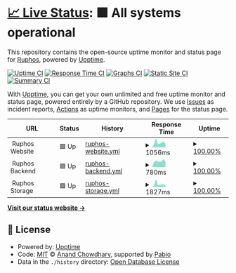 # [📈 Live Status](https://ruphos.github.io/upptime): <!--live status--> **🟩 All systems operational**

This repository contains the open-source uptime monitor and status page for [Ruphos](https://ruphos.github.io/upptime), powered by [Upptime](https://github.com/upptime/upptime).

[![Uptime CI](https://github.com/ruphos/upptime/workflows/Uptime%20CI/badge.svg)](https://github.com/ruphos/upptime/actions?query=workflow%3A%22Uptime+CI%22)
[![Response Time CI](https://github.com/ruphos/upptime/workflows/Response%20Time%20CI/badge.svg)](https://github.com/ruphos/upptime/actions?query=workflow%3A%22Response+Time+CI%22)
[![Graphs CI](https://github.com/ruphos/upptime/workflows/Graphs%20CI/badge.svg)](https://github.com/ruphos/upptime/actions?query=workflow%3A%22Graphs+CI%22)
[![Static Site CI](https://github.com/ruphos/upptime/workflows/Static%20Site%20CI/badge.svg)](https://github.com/ruphos/upptime/actions?query=workflow%3A%22Static+Site+CI%22)
[![Summary CI](https://github.com/ruphos/upptime/workflows/Summary%20CI/badge.svg)](https://github.com/ruphos/upptime/actions?query=workflow%3A%22Summary+CI%22)

With [Upptime](https://upptime.js.org), you can get your own unlimited and free uptime monitor and status page, powered entirely by a GitHub repository. We use [Issues](https://github.com/ruphos/upptime/issues) as incident reports, [Actions](https://github.com/ruphos/upptime/actions) as uptime monitors, and [Pages](https://ruphos.github.io/upptime) for the status page.

<!--start: status pages-->
<!-- This summary is generated by Upptime (https://github.com/upptime/upptime) -->
<!-- Do not edit this manually, your changes will be overwritten -->
<!-- prettier-ignore -->
| URL | Status | History | Response Time | Uptime |
| --- | ------ | ------- | ------------- | ------ |
| <img alt="" src="https://icons.duckduckgo.com/ip3/null.ico" height="13"> Ruphos Website | 🟩 Up | [ruphos-website.yml](https://github.com/ruphos/upptime/commits/HEAD/history/ruphos-website.yml) | <details><summary><img alt="Response time graph" src="./graphs/ruphos-website/response-time-week.png" height="20"> 1056ms</summary><br><a href="https://ruphos.github.io/upptime/history/ruphos-website"><img alt="Response time 1375" src="https://img.shields.io/endpoint?url=https%3A%2F%2Fraw.githubusercontent.com%2Fruphos%2Fupptime%2FHEAD%2Fapi%2Fruphos-website%2Fresponse-time.json"></a><br><a href="https://ruphos.github.io/upptime/history/ruphos-website"><img alt="24-hour response time 791" src="https://img.shields.io/endpoint?url=https%3A%2F%2Fraw.githubusercontent.com%2Fruphos%2Fupptime%2FHEAD%2Fapi%2Fruphos-website%2Fresponse-time-day.json"></a><br><a href="https://ruphos.github.io/upptime/history/ruphos-website"><img alt="7-day response time 1056" src="https://img.shields.io/endpoint?url=https%3A%2F%2Fraw.githubusercontent.com%2Fruphos%2Fupptime%2FHEAD%2Fapi%2Fruphos-website%2Fresponse-time-week.json"></a><br><a href="https://ruphos.github.io/upptime/history/ruphos-website"><img alt="30-day response time 968" src="https://img.shields.io/endpoint?url=https%3A%2F%2Fraw.githubusercontent.com%2Fruphos%2Fupptime%2FHEAD%2Fapi%2Fruphos-website%2Fresponse-time-month.json"></a><br><a href="https://ruphos.github.io/upptime/history/ruphos-website"><img alt="1-year response time 1438" src="https://img.shields.io/endpoint?url=https%3A%2F%2Fraw.githubusercontent.com%2Fruphos%2Fupptime%2FHEAD%2Fapi%2Fruphos-website%2Fresponse-time-year.json"></a></details> | <details><summary><a href="https://ruphos.github.io/upptime/history/ruphos-website">100.00%</a></summary><a href="https://ruphos.github.io/upptime/history/ruphos-website"><img alt="All-time uptime 99.91%" src="https://img.shields.io/endpoint?url=https%3A%2F%2Fraw.githubusercontent.com%2Fruphos%2Fupptime%2FHEAD%2Fapi%2Fruphos-website%2Fuptime.json"></a><br><a href="https://ruphos.github.io/upptime/history/ruphos-website"><img alt="24-hour uptime 100.00%" src="https://img.shields.io/endpoint?url=https%3A%2F%2Fraw.githubusercontent.com%2Fruphos%2Fupptime%2FHEAD%2Fapi%2Fruphos-website%2Fuptime-day.json"></a><br><a href="https://ruphos.github.io/upptime/history/ruphos-website"><img alt="7-day uptime 100.00%" src="https://img.shields.io/endpoint?url=https%3A%2F%2Fraw.githubusercontent.com%2Fruphos%2Fupptime%2FHEAD%2Fapi%2Fruphos-website%2Fuptime-week.json"></a><br><a href="https://ruphos.github.io/upptime/history/ruphos-website"><img alt="30-day uptime 100.00%" src="https://img.shields.io/endpoint?url=https%3A%2F%2Fraw.githubusercontent.com%2Fruphos%2Fupptime%2FHEAD%2Fapi%2Fruphos-website%2Fuptime-month.json"></a><br><a href="https://ruphos.github.io/upptime/history/ruphos-website"><img alt="1-year uptime 99.88%" src="https://img.shields.io/endpoint?url=https%3A%2F%2Fraw.githubusercontent.com%2Fruphos%2Fupptime%2FHEAD%2Fapi%2Fruphos-website%2Fuptime-year.json"></a></details>
| <img alt="" src="https://icons.duckduckgo.com/ip3/null.ico" height="13"> Ruphos Backend | 🟩 Up | [ruphos-backend.yml](https://github.com/ruphos/upptime/commits/HEAD/history/ruphos-backend.yml) | <details><summary><img alt="Response time graph" src="./graphs/ruphos-backend/response-time-week.png" height="20"> 780ms</summary><br><a href="https://ruphos.github.io/upptime/history/ruphos-backend"><img alt="Response time 865" src="https://img.shields.io/endpoint?url=https%3A%2F%2Fraw.githubusercontent.com%2Fruphos%2Fupptime%2FHEAD%2Fapi%2Fruphos-backend%2Fresponse-time.json"></a><br><a href="https://ruphos.github.io/upptime/history/ruphos-backend"><img alt="24-hour response time 693" src="https://img.shields.io/endpoint?url=https%3A%2F%2Fraw.githubusercontent.com%2Fruphos%2Fupptime%2FHEAD%2Fapi%2Fruphos-backend%2Fresponse-time-day.json"></a><br><a href="https://ruphos.github.io/upptime/history/ruphos-backend"><img alt="7-day response time 780" src="https://img.shields.io/endpoint?url=https%3A%2F%2Fraw.githubusercontent.com%2Fruphos%2Fupptime%2FHEAD%2Fapi%2Fruphos-backend%2Fresponse-time-week.json"></a><br><a href="https://ruphos.github.io/upptime/history/ruphos-backend"><img alt="30-day response time 865" src="https://img.shields.io/endpoint?url=https%3A%2F%2Fraw.githubusercontent.com%2Fruphos%2Fupptime%2FHEAD%2Fapi%2Fruphos-backend%2Fresponse-time-month.json"></a><br><a href="https://ruphos.github.io/upptime/history/ruphos-backend"><img alt="1-year response time 851" src="https://img.shields.io/endpoint?url=https%3A%2F%2Fraw.githubusercontent.com%2Fruphos%2Fupptime%2FHEAD%2Fapi%2Fruphos-backend%2Fresponse-time-year.json"></a></details> | <details><summary><a href="https://ruphos.github.io/upptime/history/ruphos-backend">100.00%</a></summary><a href="https://ruphos.github.io/upptime/history/ruphos-backend"><img alt="All-time uptime 99.97%" src="https://img.shields.io/endpoint?url=https%3A%2F%2Fraw.githubusercontent.com%2Fruphos%2Fupptime%2FHEAD%2Fapi%2Fruphos-backend%2Fuptime.json"></a><br><a href="https://ruphos.github.io/upptime/history/ruphos-backend"><img alt="24-hour uptime 100.00%" src="https://img.shields.io/endpoint?url=https%3A%2F%2Fraw.githubusercontent.com%2Fruphos%2Fupptime%2FHEAD%2Fapi%2Fruphos-backend%2Fuptime-day.json"></a><br><a href="https://ruphos.github.io/upptime/history/ruphos-backend"><img alt="7-day uptime 100.00%" src="https://img.shields.io/endpoint?url=https%3A%2F%2Fraw.githubusercontent.com%2Fruphos%2Fupptime%2FHEAD%2Fapi%2Fruphos-backend%2Fuptime-week.json"></a><br><a href="https://ruphos.github.io/upptime/history/ruphos-backend"><img alt="30-day uptime 100.00%" src="https://img.shields.io/endpoint?url=https%3A%2F%2Fraw.githubusercontent.com%2Fruphos%2Fupptime%2FHEAD%2Fapi%2Fruphos-backend%2Fuptime-month.json"></a><br><a href="https://ruphos.github.io/upptime/history/ruphos-backend"><img alt="1-year uptime 99.97%" src="https://img.shields.io/endpoint?url=https%3A%2F%2Fraw.githubusercontent.com%2Fruphos%2Fupptime%2FHEAD%2Fapi%2Fruphos-backend%2Fuptime-year.json"></a></details>
| <img alt="" src="https://icons.duckduckgo.com/ip3/null.ico" height="13"> Ruphos Storage | 🟩 Up | [ruphos-storage.yml](https://github.com/ruphos/upptime/commits/HEAD/history/ruphos-storage.yml) | <details><summary><img alt="Response time graph" src="./graphs/ruphos-storage/response-time-week.png" height="20"> 1827ms</summary><br><a href="https://ruphos.github.io/upptime/history/ruphos-storage"><img alt="Response time 1351" src="https://img.shields.io/endpoint?url=https%3A%2F%2Fraw.githubusercontent.com%2Fruphos%2Fupptime%2FHEAD%2Fapi%2Fruphos-storage%2Fresponse-time.json"></a><br><a href="https://ruphos.github.io/upptime/history/ruphos-storage"><img alt="24-hour response time 1109" src="https://img.shields.io/endpoint?url=https%3A%2F%2Fraw.githubusercontent.com%2Fruphos%2Fupptime%2FHEAD%2Fapi%2Fruphos-storage%2Fresponse-time-day.json"></a><br><a href="https://ruphos.github.io/upptime/history/ruphos-storage"><img alt="7-day response time 1827" src="https://img.shields.io/endpoint?url=https%3A%2F%2Fraw.githubusercontent.com%2Fruphos%2Fupptime%2FHEAD%2Fapi%2Fruphos-storage%2Fresponse-time-week.json"></a><br><a href="https://ruphos.github.io/upptime/history/ruphos-storage"><img alt="30-day response time 1575" src="https://img.shields.io/endpoint?url=https%3A%2F%2Fraw.githubusercontent.com%2Fruphos%2Fupptime%2FHEAD%2Fapi%2Fruphos-storage%2Fresponse-time-month.json"></a><br><a href="https://ruphos.github.io/upptime/history/ruphos-storage"><img alt="1-year response time 1392" src="https://img.shields.io/endpoint?url=https%3A%2F%2Fraw.githubusercontent.com%2Fruphos%2Fupptime%2FHEAD%2Fapi%2Fruphos-storage%2Fresponse-time-year.json"></a></details> | <details><summary><a href="https://ruphos.github.io/upptime/history/ruphos-storage">100.00%</a></summary><a href="https://ruphos.github.io/upptime/history/ruphos-storage"><img alt="All-time uptime 99.97%" src="https://img.shields.io/endpoint?url=https%3A%2F%2Fraw.githubusercontent.com%2Fruphos%2Fupptime%2FHEAD%2Fapi%2Fruphos-storage%2Fuptime.json"></a><br><a href="https://ruphos.github.io/upptime/history/ruphos-storage"><img alt="24-hour uptime 100.00%" src="https://img.shields.io/endpoint?url=https%3A%2F%2Fraw.githubusercontent.com%2Fruphos%2Fupptime%2FHEAD%2Fapi%2Fruphos-storage%2Fuptime-day.json"></a><br><a href="https://ruphos.github.io/upptime/history/ruphos-storage"><img alt="7-day uptime 100.00%" src="https://img.shields.io/endpoint?url=https%3A%2F%2Fraw.githubusercontent.com%2Fruphos%2Fupptime%2FHEAD%2Fapi%2Fruphos-storage%2Fuptime-week.json"></a><br><a href="https://ruphos.github.io/upptime/history/ruphos-storage"><img alt="30-day uptime 100.00%" src="https://img.shields.io/endpoint?url=https%3A%2F%2Fraw.githubusercontent.com%2Fruphos%2Fupptime%2FHEAD%2Fapi%2Fruphos-storage%2Fuptime-month.json"></a><br><a href="https://ruphos.github.io/upptime/history/ruphos-storage"><img alt="1-year uptime 100.00%" src="https://img.shields.io/endpoint?url=https%3A%2F%2Fraw.githubusercontent.com%2Fruphos%2Fupptime%2FHEAD%2Fapi%2Fruphos-storage%2Fuptime-year.json"></a></details>

<!--end: status pages-->

[**Visit our status website →**](https://ruphos.github.io/upptime)

## 📄 License

- Powered by: [Upptime](https://github.com/upptime/upptime)
- Code: [MIT](./LICENSE) © [Anand Chowdhary](https://anandchowdhary.com), supported by [Pabio](https://pabio.com)
- Data in the `./history` directory: [Open Database License](https://opendatacommons.org/licenses/odbl/1-0/)
